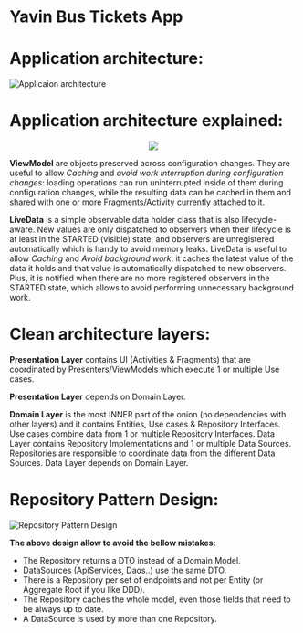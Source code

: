 # Yavin Bus Tickets App

# Application architecture:
![Applicaion architecture](https://user.oc-static.com/upload/2018/03/13/15209311930352_final-architecture.png)


# Application architecture explained:
<p align="center">
  <img src="https://google-developer-training.github.io/android-developer-advanced-course-concepts/images/14-1-c-architecture-components/dg_architecture_comonents.png">
</p>

**ViewModel** are objects preserved across configuration changes. They are useful to allow _Caching_ and _avoid work interruption during configuration changes_: loading operations can run uninterrupted inside of them during configuration changes, while the resulting data can be cached in them and shared with one or more Fragments/Activity currently attached to it.

**LiveData** is a simple observable data holder class that is also lifecycle-aware. New values are only dispatched to observers when their lifecycle is at least in the STARTED (visible) state, and observers are unregistered automatically which is handy to avoid memory leaks. LiveData is useful to allow _Caching_ and _Avoid background work_: it caches the latest value of the data it holds and that value is automatically dispatched to new observers. Plus, it is notified when there are no more registered observers in the STARTED state, which allows to avoid performing unnecessary background work.


# Clean architecture layers:

**Presentation Layer** contains UI (Activities & Fragments) that are coordinated by Presenters/ViewModels which execute 1 or multiple Use cases. 

**Presentation Layer** depends on Domain Layer.

**Domain Layer** is the most INNER part of the onion (no dependencies with other layers) and it contains Entities, Use cases & Repository Interfaces. Use cases combine data from 1 or multiple Repository Interfaces.
Data Layer contains Repository Implementations and 1 or multiple Data Sources. Repositories are responsible to coordinate data from the different Data Sources. Data Layer depends on Domain Layer.


# Repository Pattern Design:

![Repository Pattern Design](https://miro.medium.com/max/2260/1*xxr1Idc8UoNELOzqXcJnag.png)

**The above design allow to avoid the bellow mistakes:**

- The Repository returns a DTO instead of a Domain Model.
- DataSources (ApiServices, Daos..) use the same DTO.
- There is a Repository per set of endpoints and not per Entity (or Aggregate Root if you like DDD).
- The Repository caches the whole model, even those fields that need to be always up to date.
- A DataSource is used by more than one Repository.






